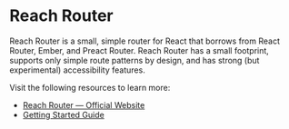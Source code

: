 # Reach Router

Reach Router is a small, simple router for React that borrows from React Router, Ember, and Preact Router. Reach Router has a small footprint, supports only simple route patterns by design, and has strong (but experimental) accessibility features.

Visit the following resources to learn more:

- [Reach Router — Official Website](https://reach.tech/router/)
- [Getting Started Guide](https://reach.tech/router/tutorial/01-intro)
